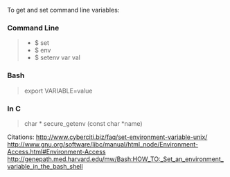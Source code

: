 To get and set command line variables:

### Command Line
> * $ set
> * $ env
> * $ setenv var val


### Bash
> export VARIABLE=value


### In C

> char * secure_getenv (const char *name)


Citations:
http://www.cyberciti.biz/faq/set-environment-variable-unix/
http://www.gnu.org/software/libc/manual/html_node/Environment-Access.html#Environment-Access
http://genepath.med.harvard.edu/mw/Bash:HOW_TO:_Set_an_environment_variable_in_the_bash_shell
